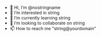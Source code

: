 - 👋 Hi, I’m @nostringname
- 👀 I’m interested in string
- 🌱 I’m currently learning string
- 💞️ I’m looking to collaborate on string
- 📫 How to reach me "string@yourdomain"

<!---
nostringname/nostringname is a ✨ special ✨ repository because its `README.md` (this file) appears on your GitHub profile.
You can click the Preview link to take a look at your changes.
--->
